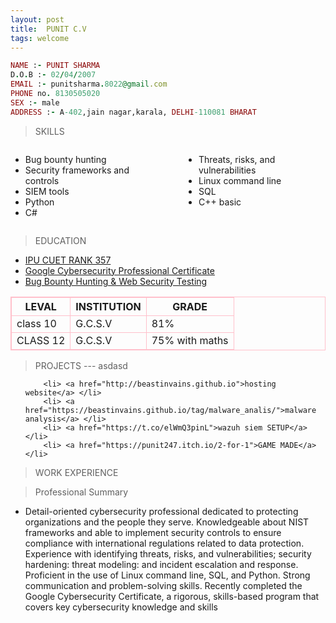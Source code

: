 ```yaml
---
layout: post
title:  PUNIT C.V
tags: welcome
---
```

```ruby
NAME :- PUNIT SHARMA
D.O.B :- 02/04/2007
EMAIL :- punitsharma.8022@gmail.com
PHONE no. 8130505020
SEX :- male
ADDRESS :- A-402,jain nagar,karala, DELHI-110081 BHARAT
```
<!-- start of skills -->
> SKILLS

<div style="display: flex; justify-content: space-between;">
    <div style="width: 45%;">
        <ul>
            <li>Bug bounty hunting</li>
            <li>Security frameworks and controls</li>
            <li>SIEM tools</li>
            <li>Python</li>
            <li>C#</li>
        </ul>
    </div>
    <div style="width: 45%;">
        <ul>
            <li>Threats, risks, and vulnerabilities</li>
            <li>Linux command line</li>
            <li>SQL</li>
            <li>C++ basic</li>
        </ul>
    </div>
</div>


> EDUCATION

<ul>
<li> <a href="https://ipucet2025.nielit.in/PDFViewer.jsp?pdf=201916">IPU CUET RANK 357</a> </li>
<li> <a href="https://coursera.org/share/4ba970ab27866dd2909718d84d1f329c">Google Cybersecurity Professional Certificate</a> </li>
<li>
 <a href="https://t.co/elWmQ3pinL">Bug Bounty Hunting & Web Security Testing</a></li>
</ul>

<style >
table, th, td {
     
  border:1px solid pink;
}
</style>
<table   style="width:100%">
  <tr>
    <th>LEVAL</th>
    <th>INSTITUTION</th>
    <th>GRADE</th>
  </tr>
  <tr>
    <td>class 10</td>
    <td>G.C.S.V</td>
    <td>81%</td>
  </tr>
      <tr>
       <td>CLASS 12</td>
       <td>G.C.S.V</td>
       <td>75% with maths</td>
    </tr>
</table>

> PROJECTS
--- asdasd
<ul>

        <li> <a href="http://beastinvains.github.io">hosting website</a> </li>
        <li> <a href="https://beastinvains.github.io/tag/malware_analis/">malware analysis</a> </li>
        <li> <a href="https://t.co/elWmQ3pinL">wazuh siem SETUP</a> </li>
        <li> <a href="https://punit247.itch.io/2-for-1">GAME MADE</a> </li>

</ul>  

> WORK EXPERIENCE
 

> Professional Summary 

* Detail-oriented cybersecurity professional dedicated to protecting organizations and the people they serve. Knowledgeable about NIST frameworks and able to implement security controls to ensure compliance with international regulations related to data protection. Experience with identifying threats, risks, and vulnerabilities; security hardening: threat modeling: and incident escalation and response. Proficient in the use of Linux command line, SQL, and Python. Strong communication and problem-solving skills. Recently completed the Google Cybersecurity Certificate, a rigorous, skills-based program that covers key cybersecurity knowledge and skills
